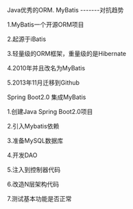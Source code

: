 Java优秀的ORM. MyBatis	-------对抗趋势

1.MyBatis一个开源ORM项目

2.起源于iBatis

3.轻量级的ORM框架，重量级的是Hibernate

4.2010年并且改名为MyBatis

5.2013年11月迁移到Github

Spring Boot2.0 集成MyBatis

1.创建Java Spring Boot2.0项目

2.引入Mybatis依赖

3.准备MySQL数据库

4.开发DAO

5.注入到控制器代码

6.改造N层架构代码

7.测试基本功能是否正常
